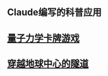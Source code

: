 Claude编写的科普应用
---

## [量子力学卡牌游戏](https://claude.ai/public/artifacts/241a3ec6-7eb3-47c7-9c56-ef010ec0e246)

## [穿越地球中心的隧道](https://claude.ai/public/artifacts/26d895cd-451b-46cc-9275-22c899b0adb5)



